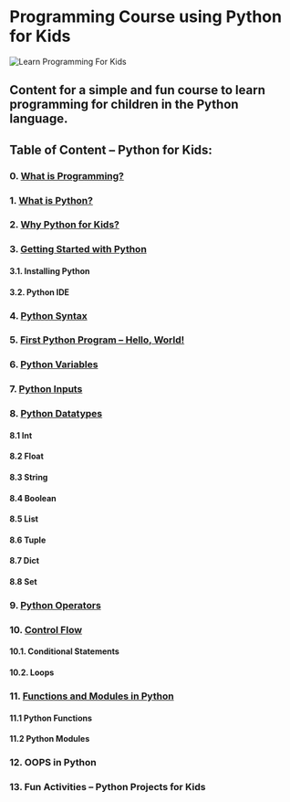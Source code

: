 # Programming Course using Python for Kids

![Learn Programming For Kids](https://img.freepik.com/free-vector/brainstorming-concept-landing-page_23-2148322843.jpg?size=626&ext=jpg&ga=GA1.1.1325767142.1703806253&semt=ais)

## Content for a simple and fun course to learn programming for children in the Python language.

## Table of Content – Python for Kids:

### 0. [What is Programming?](https://github.com/Islam-hady9/Programming-Course-using-Python-for-Kids/blob/main/Lesson%201.pptx)
### 1. [What is Python?](https://github.com/Islam-hady9/Programming-Course-using-Python-for-Kids/blob/main/Lesson%202.pptx)
### 2. [Why Python for Kids?](https://github.com/Islam-hady9/Programming-Course-using-Python-for-Kids/blob/main/Lesson%202.pptx)
### 3. [Getting Started with Python](https://github.com/Islam-hady9/Programming-Course-using-Python-for-Kids/blob/main/Lesson%202.pptx)
#### 3.1. Installing Python
#### 3.2. Python IDE
### 4. [Python Syntax](https://github.com/Islam-hady9/Programming-Course-using-Python-for-Kids/blob/main/Lesson%202.pptx)
### 5. [First Python Program – Hello, World!](https://github.com/Islam-hady9/Programming-Course-using-Python-for-Kids/blob/main/Lesson%202.pptx)
### 6. [Python Variables](https://github.com/Islam-hady9/Programming-Course-using-Python-for-Kids/blob/main/Lesson%203.pptx)
### 7. [Python Inputs](https://github.com/Islam-hady9/Programming-Course-using-Python-for-Kids/blob/main/Lesson%203.pptx)
### 8. [Python Datatypes](https://github.com/Islam-hady9/Programming-Course-using-Python-for-Kids/blob/main/Lesson%204.pptx)
#### 8.1 Int
#### 8.2 Float
#### 8.3 String
#### 8.4 Boolean
#### 8.5 List
#### 8.6 Tuple
#### 8.7 Dict
#### 8.8 Set
### 9. [Python Operators](https://github.com/Islam-hady9/Programming-Course-using-Python-for-Kids/blob/main/Lesson%206.pptx)
### 10. [Control Flow](https://github.com/Islam-hady9/Programming-Course-using-Python-for-Kids/blob/main/Lesson%207.pptx)
#### 10.1. Conditional Statements  
#### 10.2. Loops 
### 11. [Functions and Modules in Python](https://github.com/Islam-hady9/Programming-Course-using-Python-for-Kids/blob/main/Lesson%208.pptx)
#### 11.1 Python Functions
#### 11.2 Python Modules
### 12. OOPS in Python
### 13. Fun Activities – Python Projects for Kids
